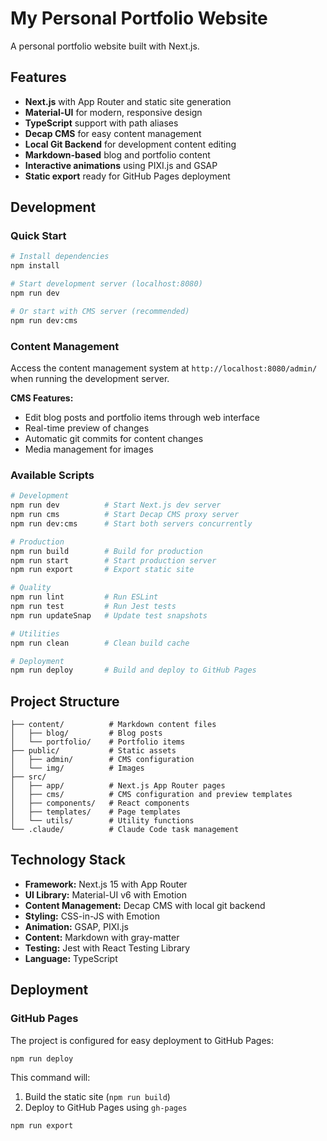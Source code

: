 # My Personal Portfolio Website

A personal portfolio website built with Next.js.

## Features

- **Next.js** with App Router and static site generation
- **Material-UI** for modern, responsive design
- **TypeScript** support with path aliases
- **Decap CMS** for easy content management
- **Local Git Backend** for development content editing
- **Markdown-based** blog and portfolio content
- **Interactive animations** using PIXI.js and GSAP
- **Static export** ready for GitHub Pages deployment

## Development

### Quick Start

```bash
# Install dependencies
npm install

# Start development server (localhost:8080)
npm run dev

# Or start with CMS server (recommended)
npm run dev:cms
```

### Content Management

Access the content management system at `http://localhost:8080/admin/` when running the development server.

**CMS Features:**

- Edit blog posts and portfolio items through web interface
- Real-time preview of changes
- Automatic git commits for content changes
- Media management for images

### Available Scripts

```bash
# Development
npm run dev          # Start Next.js dev server
npm run cms          # Start Decap CMS proxy server
npm run dev:cms      # Start both servers concurrently

# Production
npm run build        # Build for production
npm run start        # Start production server
npm run export       # Export static site

# Quality
npm run lint         # Run ESLint
npm run test         # Run Jest tests
npm run updateSnap   # Update test snapshots

# Utilities
npm run clean        # Clean build cache

# Deployment
npm run deploy       # Build and deploy to GitHub Pages
```

## Project Structure

```shell
├── content/          # Markdown content files
│   ├── blog/         # Blog posts
│   └── portfolio/    # Portfolio items
├── public/           # Static assets
│   ├── admin/        # CMS configuration
│   └── img/          # Images
├── src/
│   ├── app/          # Next.js App Router pages
│   ├── cms/          # CMS configuration and preview templates
│   ├── components/   # React components
│   ├── templates/    # Page templates
│   └── utils/        # Utility functions
└── .claude/          # Claude Code task management
```

## Technology Stack

- **Framework:** Next.js 15 with App Router
- **UI Library:** Material-UI v6 with Emotion
- **Content Management:** Decap CMS with local git backend
- **Styling:** CSS-in-JS with Emotion
- **Animation:** GSAP, PIXI.js
- **Content:** Markdown with gray-matter
- **Testing:** Jest with React Testing Library
- **Language:** TypeScript

## Deployment

### GitHub Pages

The project is configured for easy deployment to GitHub Pages:

```bash
npm run deploy
```

This command will:

1. Build the static site (`npm run build`)
2. Deploy to GitHub Pages using `gh-pages`


```bash
npm run export
```
